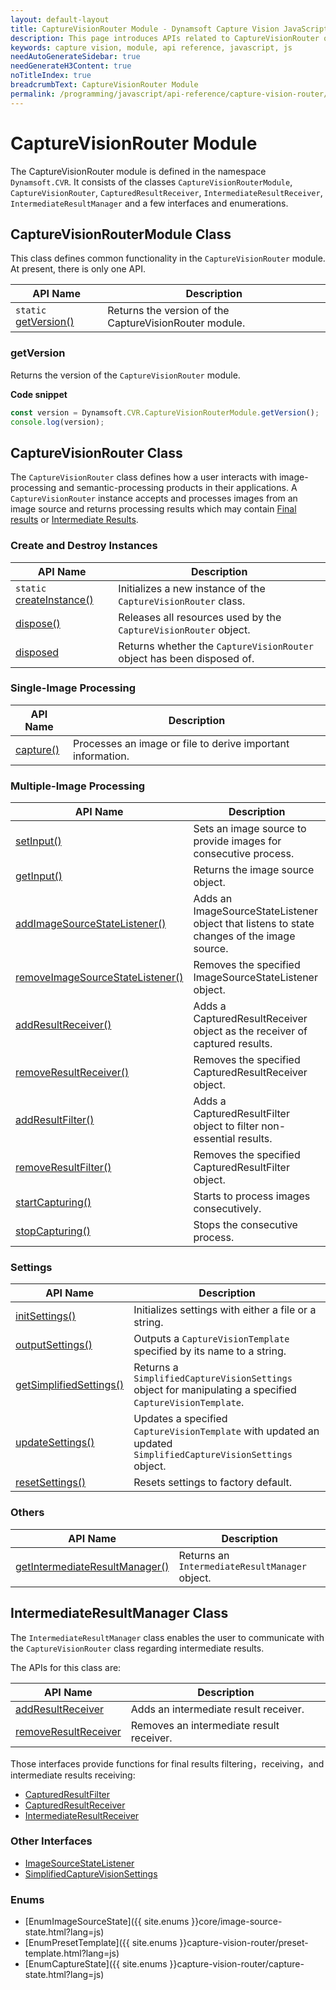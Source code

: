 ```yaml
---
layout: default-layout
title: CaptureVisionRouter Module - Dynamsoft Capture Vision JavaScript Edition API
description: This page introduces APIs related to CaptureVisionRouter of Dynamsoft Capture Vision JavaScript Edition as a module.
keywords: capture vision, module, api reference, javascript, js
needAutoGenerateSidebar: true
needGenerateH3Content: true
noTitleIndex: true
breadcrumbText: CaptureVisionRouter Module
permalink: /programming/javascript/api-reference/capture-vision-router/capture-vision-router-module.html
---
```

<!-- 2.0.20 -- Updated on 11/24/2023-->

# CaptureVisionRouter Module

The CaptureVisionRouter module is defined in the namespace `Dynamsoft.CVR`. It consists of the classes `CaptureVisionRouterModule`, `CaptureVisionRouter`, `CapturedResultReceiver`, `IntermediateResultReceiver`, `IntermediateResultManager` and a few interfaces and enumerations.

## CaptureVisionRouterModule Class

This class defines common functionality in the `CaptureVisionRouter` module. At present, there is only one API.

| API Name                             | Description                                            |
| ------------------------------------ | ------------------------------------------------------ |
| `static` [getVersion()](#getversion) | Returns the version of the CaptureVisionRouter module. |

### getVersion

Returns the version of the `CaptureVisionRouter` module.

**Code snippet**

```javascript
const version = Dynamsoft.CVR.CaptureVisionRouterModule.getVersion();
console.log(version);
```

## CaptureVisionRouter Class

The `CaptureVisionRouter` class defines how a user interacts with image-processing and semantic-processing products in their applications. A `CaptureVisionRouter` instance accepts and processes images from an image source and returns processing results which may contain [Final results]({{site.architecture}}output.html#final-results?lang=js) or [Intermediate Results]({{site.architecture}}output.html#intermediate-results?lang=js).

### Create and Destroy Instances

| API Name                                                     | Description                                                            |
| ------------------------------------------------------------ | ---------------------------------------------------------------------- |
| `static` [createInstance()](./instantiate.md#createinstance) | Initializes a new instance of the `CaptureVisionRouter` class.         |
| [dispose()](./instantiate.md#dispose)                        | Releases all resources used by the `CaptureVisionRouter` object.       |
| [disposed](./instantiate.md#disposed)                        | Returns whether the `CaptureVisionRouter` object has been disposed of. |

### Single-Image Processing

| API Name                                          | Description                                                 |
| ------------------------------------------------- | ----------------------------------------------------------- |
| [capture()](./single-image-processing.md#capture) | Processes an image or file to derive important information. |

### Multiple-Image Processing

| API Name                                                                                          | Description                                                                                |
| ------------------------------------------------------------------------------------------------- | ------------------------------------------------------------------------------------------ |
| [setInput()](./multiple-image-processing.md#setinput)                                             | Sets an image source to provide images for consecutive process.                            |
| [getInput()](./multiple-image-processing.md#getinput)                                             | Returns the image source object.                                                           |
| [addImageSourceStateListener()](./multiple-image-processing.md#addimagesourcestatelistener)       | Adds an ImageSourceStateListener object that listens to state changes of the image source. |
| [removeImageSourceStateListener()](./multiple-image-processing.md#removeimagesourcestatelistener) | Removes the specified ImageSourceStateListener object.                                     |
| [addResultReceiver()](./multiple-image-processing.md#addresultreceiver)                           | Adds a CapturedResultReceiver object as the receiver of captured results.                  |
| [removeResultReceiver()](./multiple-image-processing.md#removeresultreceiver)                     | Removes the specified CapturedResultReceiver object.                                       |
| [addResultFilter()](./multiple-image-processing.md#addresultfilter)                               | Adds a CapturedResultFilter object to filter non-essential results.                        |
| [removeResultFilter()](./multiple-image-processing.md#removeresultfilter)                         | Removes the specified CapturedResultFilter object.                                         |
| [startCapturing()](./multiple-image-processing.md#startcapturing)                                 | Starts to process images consecutively.                                                    |
| [stopCapturing()](./multiple-image-processing.md#stopcapturing)                                   | Stops the consecutive process.                                                             |

<!-- Not required at this time -> meant for Panorama
| [addCaptureStateListener()](./multiple-image-processing.md#addresultfilter)                       | Adds a CaptureStateListener object to listen to the state changes of the capture process.  |
| [removeCaptureStateListener()](./multiple-image-processing.md#removeresultfilter)                 | Removes the specified CaptureStateListener object.                                         | -->

### Settings

| API Name                                                       | Description                                                                                                   |
| -------------------------------------------------------------- | ------------------------------------------------------------------------------------------------------------- |
| [initSettings()](./settings.md#initsettings)                   | Initializes settings with either a file or a string.                                                          |
| [outputSettings()](./settings.md#outputsettings)               | Outputs a `CaptureVisionTemplate` specified by its name to a string.                                          |
| [getSimplifiedSettings()](./settings.md#getsimplifiedsettings) | Returns a `SimplifiedCaptureVisionSettings` object for manipulating a specified `CaptureVisionTemplate`.      |
| [updateSettings()](./settings.md#updatesettings)               | Updates a specified `CaptureVisionTemplate` with updated an updated `SimplifiedCaptureVisionSettings` object. |
| [resetSettings()](./settings.md#resetsettings)                 | Resets settings to factory default.                                                                           |

### Others

| API Name                                                                                | Description                                    |
| --------------------------------------------------------------------------------------- | ---------------------------------------------- |
| [getIntermediateResultManager()](./intermediate-result.md#getintermediateresultmanager) | Returns an `IntermediateResultManager` object. |

## IntermediateResultManager Class

The `IntermediateResultManager` class enables the user to communicate with the `CaptureVisionRouter` class regarding intermediate results.

The APIs for this class are:

| API Name                                                                                 | Description                              |
| ---------------------------------------------------------------------------------------- | ---------------------------------------- |
| [addResultReceiver](./interfaces/intermediate-result-manager.md#addresultreceiver)       | Adds an intermediate result receiver.    |
| [removeResultReceiver](./interfaces/intermediate-result-manager.md#removeresultreceiver) | Removes an intermediate result receiver. |

Those interfaces provide functions for final results filtering，receiving，and intermediate results receiving:

* [CapturedResultFilter](./interfaces/captured-result-filter.md)
* [CapturedResultReceiver](./interfaces/captured-result-receiver.md)
* [IntermediateResultReceiver](./interfaces/intermediate-result-receiver.md)

### Other Interfaces

* [ImageSourceStateListener](./interfaces/image-source-state-listener.md)
* [SimplifiedCaptureVisionSettings](./interfaces/simplified-capture-vision-settings.md)

### Enums

* [EnumImageSourceState]({{ site.enums }}core/image-source-state.html?lang=js)
* [EnumPresetTemplate]({{ site.enums }}capture-vision-router/preset-template.html?lang=js)
* [EnumCaptureState]({{ site.enums }}capture-vision-router/capture-state.html?lang=js)
